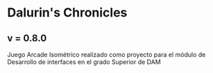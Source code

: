 # Dalurin's Chronicles
## v = 0.8.0
Juego Arcade Isométrico realizado como proyecto para el módulo de Desarrollo de interfaces en el grado Superior de DAM
